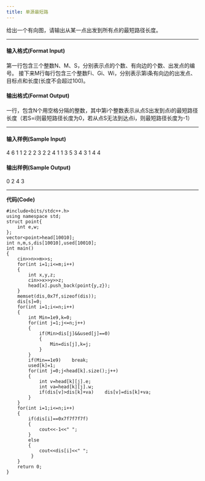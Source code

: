 ```yaml
---
title: 单源最短路
---
```

<!-- wp:paragraph -->
<p>给出一个有向图，请输出从某一点出发到所有点的最短路径长度。</p>
<!-- /wp:paragraph -->

<!-- wp:separator -->
<hr class="wp-block-separator has-alpha-channel-opacity"/>
<!-- /wp:separator -->

<!-- wp:heading {"level":4} -->
<h4 class="wp-block-heading">输入格式(Format Input)</h4>
<!-- /wp:heading -->

<!-- wp:paragraph -->
<p>第一行包含三个整数N、M、S，分别表示点的个数、有向边的个数、出发点的编号。 接下来M行每行包含三个整数Fi、Gi、Wi，分别表示第i条有向边的出发点、目标点和长度(长度不会超过100)。</p>
<!-- /wp:paragraph -->

<!-- wp:heading {"level":4} -->
<h4 class="wp-block-heading">输出格式(Format Output)</h4>
<!-- /wp:heading -->

<!-- wp:paragraph -->
<p>一行，包含N个用空格分隔的整数，其中第i个整数表示从点S出发到点i的最短路径长度（若S=i则最短路径长度为0，若从点S无法到达点i，则最短路径长度为-1）</p>
<!-- /wp:paragraph -->

<!-- wp:separator -->
<hr class="wp-block-separator has-alpha-channel-opacity"/>
<!-- /wp:separator -->

<!-- wp:heading {"level":4} -->
<h4 class="wp-block-heading">输入样例(Sample Input) </h4>
<!-- /wp:heading -->

<!-- wp:paragraph -->
<p>4 6 1 1 2 2 2 3 2 2 4 1 1 3 5 3 4 3 1 4 4</p>
<!-- /wp:paragraph -->

<!-- wp:heading {"level":4} -->
<h4 class="wp-block-heading">输出样例(Sample Output)</h4>
<!-- /wp:heading -->

<!-- wp:paragraph -->
<p>0 2 4 3</p>
<!-- /wp:paragraph -->

<!-- wp:separator -->
<hr class="wp-block-separator has-alpha-channel-opacity"/>
<!-- /wp:separator -->

<!-- wp:paragraph -->
<p><strong>代码(Code)</strong></p>
<!-- /wp:paragraph -->

<!-- wp:code -->
<pre class="wp-block-code"><code>#include&lt;bits/stdc++.h>
using namespace std;
struct point{
	int e,w;
}; 
vector&lt;point>head&#91;10010];
int n,m,s,dis&#91;10010],used&#91;10010];
int main()
{
	cin>>n>>m>>s;
	for(int i=1;i&lt;=m;i++)
	{
		int x,y,z;
		cin>>x>>y>>z;
		head&#91;x].push_back(point{y,z});
	}
	memset(dis,0x7f,sizeof(dis));
	dis&#91;s]=0;
	for(int i=1;i&lt;=n;i++)
	{
		int Min=1e9,k=0;
		for(int j=1;j&lt;=n;j++)
		{
			if(Min>dis&#91;j]&amp;&amp;used&#91;j]==0)
			{
				Min=dis&#91;j],k=j;
			}
		}
		if(Min==1e9)	break;
		used&#91;k]=1;
		for(int j=0;j&lt;head&#91;k].size();j++)
		{
			int v=head&#91;k]&#91;j].e;
			int va=head&#91;k]&#91;j].w;
			if(dis&#91;v]>dis&#91;k]+va)	dis&#91;v]=dis&#91;k]+va;
		}
	}
	for(int i=1;i&lt;=n;i++)
	{
		if(dis&#91;i]==0x7f7f7f7f)
		{
			cout&lt;&lt;-1&lt;&lt;" ";
		}
		else
		{
			cout&lt;&lt;dis&#91;i]&lt;&lt;" ";
		 } 
	}
	return 0;
}</code></pre>
<!-- /wp:code -->
